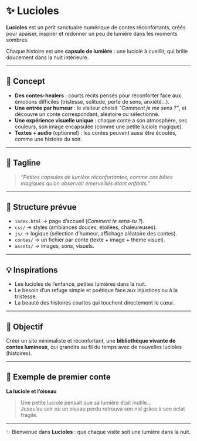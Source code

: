 # ✨ Lucioles  

**Lucioles** est un petit sanctuaire numérique de contes réconfortants, créés pour apaiser, inspirer et redonner un peu de lumière dans les moments sombres.  

Chaque histoire est une **capsule de lumière** : une luciole à cueillir, qui brille doucement dans la nuit intérieure.  

---

## 🌌 Concept  

- **Des contes-healers** : courts récits pensés pour réconforter face aux émotions difficiles (tristesse, solitude, perte de sens, anxiété…).  
- **Une entrée par humeur** : le visiteur choisit *“Comment je me sens ?”*, et découvre un conte correspondant, aléatoire ou sélectionné.  
- **Une expérience visuelle unique** : chaque conte a son atmosphère, ses couleurs, son image encapsulée (comme une petite luciole magique).  
- **Textes + audio** (optionnel) : les contes peuvent aussi être écoutés, comme une histoire du soir.  

---

## 🌱 Tagline  

> *“Petites capsules de lumière réconfortantes, comme ces bêtes magiques qu’on observait émerveillés étant enfants.”*  

---

## 📂 Structure prévue  

- `index.html` → page d’accueil (*Comment te sens-tu ?*).  
- `css/` → styles (ambiances douces, étoilées, chaleureuses).  
- `js/` → logique (sélection d’humeur, affichage aléatoire des contes).  
- `contes/` → un fichier par conte (texte + image + thème visuel).  
- `assets/` → images, sons, visuels.  

---

## 💡 Inspirations  

- Les lucioles de l’enfance, petites lumières dans la nuit.  
- Le besoin d’un refuge simple et poétique face aux injustices ou à la tristesse.  
- La beauté des histoires courtes qui touchent directement le cœur.  

---

## 🚀 Objectif  

Créer un site minimaliste et réconfortant, une **bibliothèque vivante de contes lumineux**, qui grandira au fil du temps avec de nouvelles lucioles (histoires).  

---

## 📖 Exemple de premier conte  

**La luciole et l’oiseau**  
> Une petite luciole pensait que sa lumière était inutile…  
> Jusqu’au soir où un oiseau perdu retrouva son nid grâce à son éclat fragile.  

---

✨ Bienvenue dans **Lucioles** : que chaque visite soit une lumière dans la nuit.
